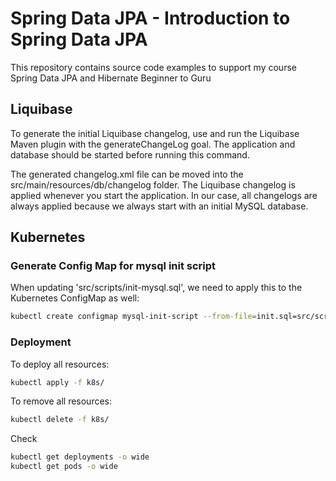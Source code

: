 # Spring Data JPA - Introduction to Spring Data JPA

This repository contains source code examples to support my course Spring Data JPA and Hibernate Beginner to Guru

## Liquibase

To generate the initial Liquibase changelog, use and run the Liquibase Maven plugin with the generateChangeLog goal.
The application and database should be started before running this command.

The generated changelog.xml file can be moved into the src/main/resources/db/changelog folder. The Liquibase changelog is
applied whenever you start the application. In our case, all changelogs are always applied because we always start
with an initial MySQL database.

## Kubernetes

### Generate Config Map for mysql init script

When updating 'src/scripts/init-mysql.sql', we need to apply this to the Kubernetes ConfigMap as well:

```bash
kubectl create configmap mysql-init-script --from-file=init.sql=src/scripts/init-mysql.sql --dry-run=client -o yaml | Out-File -Encoding utf8 k8s/mysql-init-script-configmap.yaml
```

### Deployment

To deploy all resources:
```bash
kubectl apply -f k8s/
```

To remove all resources:
```bash
kubectl delete -f k8s/
```

Check
```bash
kubectl get deployments -o wide
kubectl get pods -o wide
```